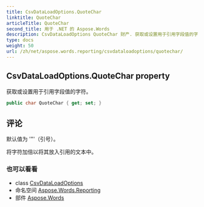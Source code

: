 ```yaml
---
title: CsvDataLoadOptions.QuoteChar
linktitle: QuoteChar
articleTitle: QuoteChar
second_title: 用于 .NET 的 Aspose.Words
description: CsvDataLoadOptions QuoteChar 财产. 获取或设置用于引用字段值的字符 在 C#.
type: docs
weight: 50
url: /zh/net/aspose.words.reporting/csvdataloadoptions/quotechar/
---
```

## CsvDataLoadOptions.QuoteChar property

获取或设置用于引用字段值的字符。

```csharp
public char QuoteChar { get; set; }
```

## 评论

默认值为 '"'（引号）。

将字符加倍以将其放入引用的文本中。

### 也可以看看

* class [CsvDataLoadOptions](../)
* 命名空间 [Aspose.Words.Reporting](../../../aspose.words.reporting/)
* 部件 [Aspose.Words](../../../)
